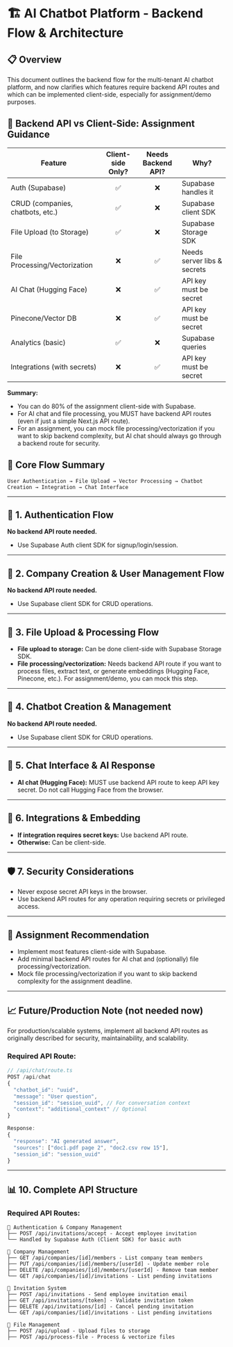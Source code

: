 # 🏗️ AI Chatbot Platform - Backend Flow & Architecture

## 📋 Overview

This document outlines the backend flow for the multi-tenant AI chatbot platform, and now clarifies which features require backend API routes and which can be implemented client-side, especially for assignment/demo purposes.

## 🚦 Backend API vs Client-Side: Assignment Guidance

| Feature                        | Client-side Only? | Needs Backend API? | Why?                          |
|--------------------------------|:----------------:|:------------------:|-------------------------------|
| Auth (Supabase)                |       ✅         |         ❌         | Supabase handles it           |
| CRUD (companies, chatbots, etc.)|       ✅         |         ❌         | Supabase client SDK           |
| File Upload (to Storage)        |       ✅         |         ❌         | Supabase Storage SDK          |
| File Processing/Vectorization   |       ❌         |         ✅         | Needs server libs & secrets   |
| AI Chat (Hugging Face)          |       ❌         |         ✅         | API key must be secret        |
| Pinecone/Vector DB              |       ❌         |         ✅         | API key must be secret        |
| Analytics (basic)               |       ✅         |         ❌         | Supabase queries              |
| Integrations (with secrets)     |       ❌         |         ✅         | API key must be secret        |

**Summary:**
- You can do 80% of the assignment client-side with Supabase.
- For AI chat and file processing, you MUST have backend API routes (even if just a simple Next.js API route).
- For an assignment, you can mock file processing/vectorization if you want to skip backend complexity, but AI chat should always go through a backend route for security.

## 🎯 Core Flow Summary

```
User Authentication → File Upload → Vector Processing → Chatbot Creation → Integration → Chat Interface
```

---

## 🔐 1. Authentication Flow

**No backend API route needed.**
- Use Supabase Auth client SDK for signup/login/session.

---

## 🏢 2. Company Creation & User Management Flow

**No backend API route needed.**
- Use Supabase client SDK for CRUD operations.

---

## 📁 3. File Upload & Processing Flow

- **File upload to storage:** Can be done client-side with Supabase Storage SDK.
- **File processing/vectorization:** Needs backend API route if you want to process files, extract text, or generate embeddings (Hugging Face, Pinecone, etc.). For assignment/demo, you can mock this step.

---

## 🤖 4. Chatbot Creation & Management

**No backend API route needed.**
- Use Supabase client SDK for CRUD operations.

---

## 💬 5. Chat Interface & AI Response

- **AI chat (Hugging Face):** MUST use backend API route to keep API key secret. Do not call Hugging Face from the browser.

---

## 🔗 6. Integrations & Embedding

- **If integration requires secret keys:** Use backend API route.
- **Otherwise:** Can be client-side.

---

## 🛡️ 7. Security Considerations

- Never expose secret API keys in the browser.
- Use backend API routes for any operation requiring secrets or privileged access.

---

## 🚀 Assignment Recommendation

- Implement most features client-side with Supabase.
- Add minimal backend API routes for AI chat and (optionally) file processing/vectorization.
- Mock file processing/vectorization if you want to skip backend complexity for the assignment deadline.

---

## 📈 Future/Production Note (not needed now)

For production/scalable systems, implement all backend API routes as originally described for security, maintainability, and scalability.

### Required API Route:

```typescript
// /api/chat/route.ts
POST /api/chat
{
  "chatbot_id": "uuid",
  "message": "User question",
  "session_id": "session_uuid", // For conversation context
  "context": "additional_context" // Optional
}

Response:
{
  "response": "AI generated answer",
  "sources": ["doc1.pdf page 2", "doc2.csv row 15"],
  "session_id": "session_uuid"
}
```

---

## 📊 10. Complete API Structure

### Required API Routes:

```
🔐 Authentication & Company Management
├── POST /api/invitations/accept - Accept employee invitation
└── Handled by Supabase Auth (Client SDK) for basic auth

🏢 Company Management
├── GET /api/companies/[id]/members - List company team members
├── PUT /api/companies/[id]/members/[userId] - Update member role
├── DELETE /api/companies/[id]/members/[userId] - Remove team member
└── GET /api/companies/[id]/invitations - List pending invitations

👥 Invitation System
├── POST /api/invitations - Send employee invitation email
├── GET /api/invitations/[token] - Validate invitation token
├── DELETE /api/invitations/[id] - Cancel pending invitation
└── GET /api/companies/[id]/invitations - List pending invitations

📁 File Management
├── POST /api/upload - Upload files to storage
├── POST /api/process-file - Process & vectorize files
```